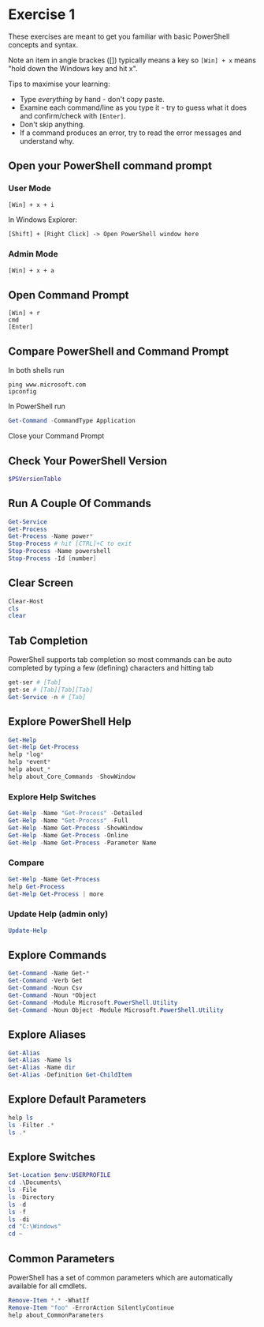 # Exercise 1

These exercises are meant to get you familiar with basic PowerShell concepts and syntax.

Note an item in angle brackes ([]) typically means a key so `[Win] + x` means "hold down the Windows key and hit x".

Tips to maximise your learning:

- Type *everything* by hand - don't copy paste.
- Examine each command/line as you type it - try to guess what it does and confirm/check with `[Enter]`.
- Don't skip anything.
- If a command produces an error, try to read the error messages and understand why.

## Open your PowerShell command prompt

### User Mode

```shell
[Win] + x + i
```

In Windows Explorer:

```txt
[Shift] + [Right Click] -> Open PowerShell window here
```

### Admin Mode

```txt
[Win] + x + a
```

## Open Command Prompt

```shell
[Win] + r
cmd
[Enter]
```

## Compare PowerShell and Command Prompt

In both shells run

```shell
ping www.microsoft.com
ipconfig
```

In PowerShell run

```powershell
Get-Command -CommandType Application
```

Close your Command Prompt

## Check Your PowerShell Version

```powershell
$PSVersionTable
```

## Run A Couple Of Commands

```powershell
Get-Service
Get-Process
Get-Process -Name power*
Stop-Process # hit [CTRL]+C to exit
Stop-Process -Name powershell
Stop-Process -Id [number]
```

## Clear Screen

```powershell
Clear-Host
cls
clear
```

## Tab Completion

PowerShell supports tab completion so most commands can be auto completed by typing a few (defining) characters and hitting tab

```powershell
get-ser # [Tab]
get-se # [Tab][Tab][Tab]
Get-Service -n # [Tab]
```

## Explore PowerShell Help

```powershell
Get-Help
Get-Help Get-Process
help *log*
help *event*
help about_*
help about_Core_Commands -ShowWindow
```

### Explore Help Switches

```powershell
Get-Help -Name "Get-Process" -Detailed
Get-Help -Name "Get-Process" -Full
Get-Help -Name Get-Process -ShowWindow
Get-Help -Name Get-Process -Online
Get-Help -Name Get-Process -Parameter Name
```

### Compare

```powershell
Get-Help -Name Get-Process
help Get-Process
Get-Help Get-Process | more
```

### Update Help (admin only)

```powershell
Update-Help
```

## Explore Commands

```powershell
Get-Command -Name Get-*
Get-Command -Verb Get
Get-Command -Noun Csv
Get-Command -Noun *Object
Get-Command -Module Microsoft.PowerShell.Utility
Get-Command -Noun Object -Module Microsoft.PowerShell.Utility
```

## Explore Aliases

```powershell
Get-Alias
Get-Alias -Name ls
Get-Alias -Name dir
Get-Alias -Definition Get-ChildItem
```

## Explore Default Parameters

```powershell
help ls
ls -Filter .*
ls .*
```

## Explore Switches

```powershell
Set-Location $env:USERPROFILE
cd .\Documents\
ls -File
ls -Directory
ls -d
ls -f
ls -di
cd "C:\Windows"
cd ~
```

## Common Parameters

PowerShell has a set of common parameters which are automatically available for all cmdlets.

```powershell
Remove-Item *.* -WhatIf
Remove-Item "foo" -ErrorAction SilentlyContinue
help about_CommonParameters
```